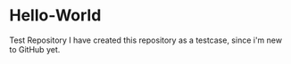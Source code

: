 # Hello-World
Test Repository
I have created this repository as a testcase, since i'm new to GitHub yet.
